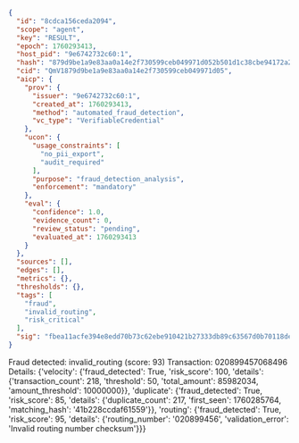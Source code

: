 ```json
{
  "id": "8cdca156ceda2094",
  "scope": "agent",
  "key": "RESULT",
  "epoch": 1760293413,
  "host_pid": "9e6742732c60:1",
  "hash": "879d9be1a9e83aa0a14e2f730599ceb049971d052b501d1c38cbe94172a2fd3e",
  "cid": "QmV1879d9be1a9e83aa0a14e2f730599ceb049971d05",
  "aicp": {
    "prov": {
      "issuer": "9e6742732c60:1",
      "created_at": 1760293413,
      "method": "automated_fraud_detection",
      "vc_type": "VerifiableCredential"
    },
    "ucon": {
      "usage_constraints": [
        "no_pii_export",
        "audit_required"
      ],
      "purpose": "fraud_detection_analysis",
      "enforcement": "mandatory"
    },
    "eval": {
      "confidence": 1.0,
      "evidence_count": 0,
      "review_status": "pending",
      "evaluated_at": 1760293413
    }
  },
  "sources": [],
  "edges": [],
  "metrics": {},
  "thresholds": {},
  "tags": [
    "fraud",
    "invalid_routing",
    "risk_critical"
  ],
  "sig": "fbea11acfe394e8edd70b73c62ebe910421b27333db89c63567d0b70118deff7"
}
```

Fraud detected: invalid_routing (score: 93)
Transaction: 020899457068496
Details: {'velocity': {'fraud_detected': True, 'risk_score': 100, 'details': {'transaction_count': 218, 'threshold': 50, 'total_amount': 85982034, 'amount_threshold': 10000000}}, 'duplicate': {'fraud_detected': True, 'risk_score': 85, 'details': {'duplicate_count': 217, 'first_seen': 1760285764, 'matching_hash': '41b228ccdaf61559'}}, 'routing': {'fraud_detected': True, 'risk_score': 95, 'details': {'routing_number': '020899456', 'validation_error': 'Invalid routing number checksum'}}}
